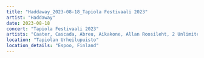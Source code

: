 ```yaml
---
title: "Haddaway_2023-08-18_Tapiola Festivaali 2023"
artist: "Haddaway"
date: 2023-08-18
concert: "Tapiola Festivaali 2023"
artists: "Caater, Cascada, Abreu, Aikakone, Allan Roosileht, 2 Unlimited"
location: "Tapiolan Urheilupuisto"
location_details: "Espoo, Finland"
---
```

